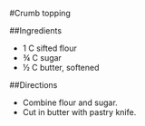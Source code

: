 #Crumb topping

##Ingredients
- 1 C sifted flour
- &frac34; C sugar
- &frac12; C butter, softened

##Directions
- Combine flour and sugar.
- Cut in butter with pastry knife.
